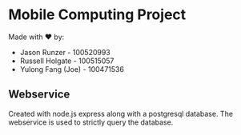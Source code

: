 # Mobile Computing Project

Made with :heart: by:
- Jason Runzer - 100520993
- Russell Holgate - 100515057
- Yulong Fang (Joe) - 100471536

## Webservice

Created with node.js express along with a postgresql database.
The webservice is used to strictly query the database.
